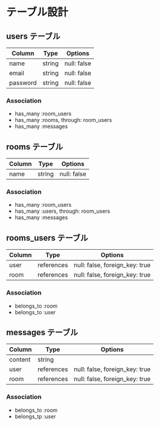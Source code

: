 # テーブル設計

## users テーブル

| Column    | Type    | Options      |
| --------- | ------- | -------------|
| name      | string  | null: false  |
| email     | string  | null: false  |
| password  | string  | null: false  |

### Association

- has_many :room_users
- has_many :rooms, through: room_users
- has_many :messages

## rooms テーブル

| Column    | Type    | Options     |
| --------- | ------- | ----------- |
| name      | string  | null: false |

### Association

- has_many :room_users
- has_many :users, through: room_users
- has_many :messages

## rooms_users テーブル

| Column    | Type       | Options                        |
| --------- | -------    | ------------------------------ |
| user      | references | null: false, foreign_key: true |
| room      | references | null: false, foreign_key: true |

### Association

- belongs_to :room
- belongs_to :user

## messages テーブル

| Column    | Type       | Options                        |
| --------- | ---------- | ------------------------------ |
| content   | string     |                                |
| user      | references | null: false, foreign_key: true |
| room      | references | null: false, foreign_key: true |

### Association

- belongs_to :room
- belongs_tp :user